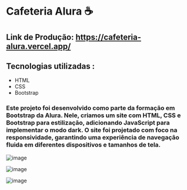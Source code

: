# Cafeteria Alura ☕

## Link de Produção: https://cafeteria-alura.vercel.app/

## Tecnologias utilizadas : 
- HTML
- CSS
- Bootstrap

### Este projeto foi desenvolvido como parte da formação em Bootstrap da Alura. Nele, criamos um site com HTML, CSS e Bootstrap para estilização, adicionando JavaScript para implementar o modo dark. O site foi projetado com foco na responsividade, garantindo uma experiência de navegação fluida em diferentes dispositivos e tamanhos de tela.

![image](https://github.com/user-attachments/assets/c38ca61a-706c-43be-bc20-053621a9c5b8)


![image](https://github.com/user-attachments/assets/14caf15a-dd01-4614-b36b-d7ab4696c59f)

![image](https://github.com/user-attachments/assets/879e4346-54bb-4131-b854-a3ba2e8b3a0d)

